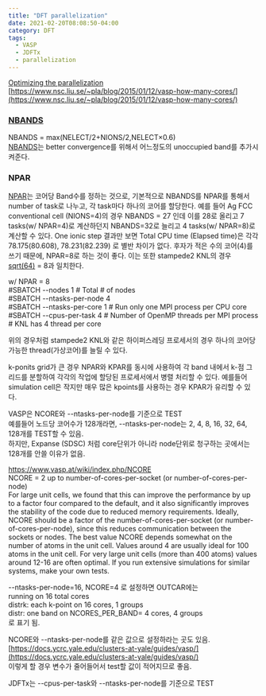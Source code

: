 ```yaml
---
title: "DFT parallelization"
date: 2021-02-20T08:08:50-04:00
category: DFT
tags:
  - VASP
  - JDFTx
  - parallelization
---
```



[Optimizing the parallelization](https://www.vasp.at/wiki/index.php/Optimizing_the_parallelization)  
[https://www.nsc.liu.se/~pla/blog/2015/01/12/vasp-how-many-cores/](https://www.nsc.liu.se/~pla/blog/2015/01/12/vasp-how-many-cores/)  


### [NBANDS](https://www.vasp.at/wiki/index.php/NBANDS)
NBANDS = max(NELECT/2+NIONS/2,NELECT×0.6)  
[NBANDS](https://www.vasp.at/wiki/index.php/NBANDS)는 better convergence를 위해서 어느정도의 unoccupied band를 추가시켜준다.

### NPAR
[NPAR](https://www.vasp.at/wiki/index.php/NPAR)는 코어당 Band수를 정하는 것으로, 기본적으로 NBANDS를 NPAR를 통해서 number of task로 나누고, 각 task마다 하나의 코어를 할당한다. 예를 들어 Ag FCC conventional cell (NIONS=4)의 경우 NBANDS = 27 인데 이를 28로 올리고 7 tasks(w/ NPAR=4)로 계산하던지 NBANDS=32로 늘리고 4 tasks(w/ NPAR=8)로 계산할 수 있다. One ionic step 결과만 보면 Total CPU time (Elapsed time)은 각각 78.175(80.608), 78.231(82.239) 로 별반 차이가 없다. 후자가 적은 수의 코어(4)를 쓰기 때문에, NPAR=8로 하는 것이 좋다. 이는 또한 stampede2 KNL의 경우 [sqrt(64)](https://www.vasp.at/wiki/index.php/NPAR) = 8과 일치한다.  

w/ NPAR = 8  
#SBATCH --nodes 1               # Total # of nodes  
#SBATCH --ntasks-per-node 4  
#SBATCH --ntasks-per-core 1    # Run only one MPI process per CPU core  
#SBATCH --cpus-per-task   4    # Number of OpenMP threads per MPI process # KNL has 4 thread per core  

위의 경우처럼 stampede2 KNL와 같은 하이퍼스레딩 프로세서의 경우 하나의 코어당 가능한 thread(가상코어)를 늘릴 수 있다. 


k-ponits grid가 큰 경우 NPAR와 KPAR를 동시에 사용하여 각 band 내에서 k-점 그리드를 분할하여 각각의 작업에 할당된 프로세서에서 병렬 처리할 수 있다. 예를들어 simulation cell은 작지만 매우 많은 kpoints를 사용하는 경우 KPAR가 유리할 수 있다.





VASP은 NCORE와 --ntasks-per-node를 기준으로 TEST  
예를들어 노드당 코어수가 128개라면, --ntasks-per-node는 2, 4, 8, 16, 32, 64, 128개를 TEST할 수 있음.  
하지만, Expanse (SDSC) 처럼 core단위가 아니라 node단위로 청구하는 곳에서는 128개를 안쓸 이유가 없음.  

https://www.vasp.at/wiki/index.php/NCORE  
NCORE = 2 up to number-of-cores-per-socket (or number-of-cores-per-node)  
For large unit cells, we found that this can improve the performance by up to a factor four compared to the default, and it also significantly improves the stability of the code due to reduced memory requirements. Ideally, NCORE should be a factor of the number-of-cores-per-socket (or number-of-cores-per-node), since this reduces communication between the sockets or nodes. The best value NCORE depends somewhat on the number of atoms in the unit cell. Values around 4 are usually ideal for 100 atoms in the unit cell. For very large unit cells (more than 400 atoms) values around 12-16 are often optimal. If you run extensive simulations for similar systems, make your own tests.  

--ntasks-per-node=16, NCORE=4 로 설정하면 OUTCAR에는  
 running on   16 total cores  
 distrk:  each k-point on   16 cores,    1 groups  
 distr:  one band on NCORES_PER_BAND=   4 cores,    4 groups  
로 표기 됨.  

NCORE와 --ntasks-per-node를 같은 값으로 설정하라는 곳도 있음.  
[https://docs.ycrc.yale.edu/clusters-at-yale/guides/vasp/](https://docs.ycrc.yale.edu/clusters-at-yale/guides/vasp/)  
이렇게 할 경우 변수가 줄어들어서 test할 값이 적어지므로 좋음.  


JDFTx는 --cpus-per-task와 --ntasks-per-node를 기준으로 TEST  


